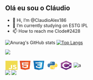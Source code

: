 ## Olá eu sou o Cláudio

- 👋 Hi, I’m @ClaudioAlex186
- 🌱 I’m currently studying on ESTG IPL
- 📫 How to reach me Clode#2428


![Anurag's GitHub stats](https://github-readme-stats.vercel.app/api?username=ClaudioAlex186&count_private=true&show_icons=true&theme=tokyonight)
 [![Top Langs](https://github-readme-stats.vercel.app/api/top-langs/?username=ClaudioAlex186&count_private=true&layout=compact&theme=tokyonight)](https://github.com/anuraghazra/github-readme-stats)

  <img width="20%" src="https://c.tenor.com/y4Ie8h0H-TwAAAAC/cat-typing.gif">
  
  <div style="display: inline_block"><br>
  <img align="center" alt="Js" height="30" width="40" src="https://raw.githubusercontent.com/devicons/devicon/master/icons/javascript/javascript-plain.svg">
 <img align="center" alt="Rafa-HTML" height="30" width="40" src="https://raw.githubusercontent.com/devicons/devicon/master/icons/html5/html5-original.svg">
  <img align="center" alt="Rafa-CSS" height="30" width="40" src="https://raw.githubusercontent.com/devicons/devicon/master/icons/css3/css3-original.svg">
  <img align="center" alt="Rafa-Python" height="30" width="40" src="https://raw.githubusercontent.com/devicons/devicon/master/icons/python/python-original.svg">
  <img align="center" alt="Rafa-Csharp" height="30" width="40" src="https://raw.githubusercontent.com/devicons/devicon/master/icons/csharp/csharp-original.svg">
  <img align="center" alt="a" height="30" width="30" src="https://upload.wikimedia.org/wikipedia/commons/thumb/6/6a/Godot_icon.svg/1200px-Godot_icon.svg.png">
  
</div>
  
<div> 
  <a href = ""><img src="https://img.shields.io/badge/-Gmail-%23333?style=for-the-badge&logo=gmail&logoColor=white" target="_blank"></a>
  <a href= "" target="_blank"><img src="https://img.shields.io/badge/-LinkedIn-%230077B5?style=for-the-badge&logo=linkedin&logoColor=white" target="_blank"></a> 
</div>
